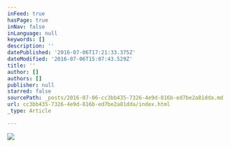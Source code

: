 ```yaml
---
inFeed: true
hasPage: true
inNav: false
inLanguage: null
keywords: []
description: ''
datePublished: '2016-07-06T17:21:33.375Z'
dateModified: '2016-07-06T15:07:43.529Z'
title: ''
author: []
authors: []
publisher: null
starred: false
sourcePath: _posts/2016-07-06-cc3bb435-7326-4e9d-816b-ed7be2a81dda.md
url: cc3bb435-7326-4e9d-816b-ed7be2a81dda/index.html
_type: Article

---
```

![](https://the-grid-user-content.s3-us-west-2.amazonaws.com/3ad3ffc3-e65b-4a29-a10e-639c17f0f2c7.jpg)